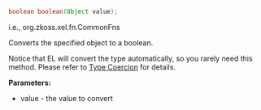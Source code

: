 ```java
boolean boolean(Object value);
```

  
i.e.,
<javadoc method="toBoolean(java.lang.Object)">org.zkoss.xel.fn.CommonFns</javadoc>

Converts the specified object to a boolean.

Notice that EL will convert the type automatically, so you rarely need
this method. Please refer to [Type
Coercion](ZUML_Reference/EL_Expressions/Type_Coercion) for
details.

**Parameters:**

- value - the value to convert


